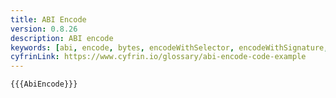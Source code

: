 ```yaml
---
title: ABI Encode
version: 0.8.26
description: ABI encode
keywords: [abi, encode, bytes, encodeWithSelector, encodeWithSignature, encodeCall]
cyfrinLink: https://www.cyfrin.io/glossary/abi-encode-code-example
---
```


```solidity
{{{AbiEncode}}}
```
